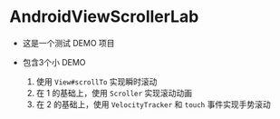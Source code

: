 # AndroidViewScrollerLab

- 这是一个测试 DEMO 项目

- 包含3个小 DEMO
  1. 使用 `View#scrollTo` 实现瞬时滚动
  2. 在 1 的基础上，使用 `Scroller` 实现滚动动画
  3. 在 2 的基础上，使用 `VelocityTracker` 和 `touch` 事件实现手势滚动
